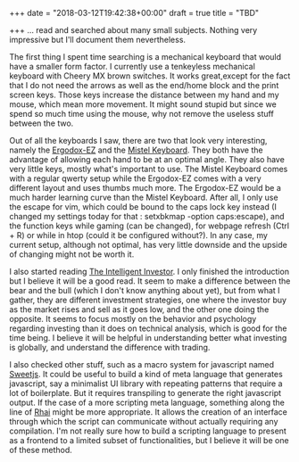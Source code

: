 +++
date = "2018-03-12T19:42:38+00:00"
draft = true
title = "TBD"

+++
... read and searched about many small subjects. Nothing very impressive but I'll document them nevertheless.

The first thing I spent time searching is a mechanical keyboard that would have a smaller form factor. I currently use a tenkeyless mechanical keyboard with Cheery MX brown switches. It works great,except for the fact that I do not need the arrows as well as the end/home block and the print screen keys. Those keys increase the distance between my hand and my mouse, which mean more movement. It might sound stupid but since we spend so much time using the mouse, why not remove the useless stuff between the two. 

Out of all the keyboards I saw, there are two that look very interesting, namely the [Ergodox-EZ](https://ergodox-ez.com/) and the [Mistel Keyboard](http://www.mistelkeyboard.com/keyboards/). They both have the advantage of allowing each hand to be at an optimal angle. They also have very little keys, mostly what's important to use. The Mistel Keyboard comes with a regular qwerty setup while the Ergodox-EZ comes with a very different layout and uses thumbs much more. The Ergodox-EZ would be a much harder learning curve than the Mistel Keyboard. After all, I only use the escape for vim, which could be bound to the caps lock key instead (I changed my settings today for that : setxbkmap -option caps:escape), and the function keys while gaming (can be changed), for webpage refresh (Ctrl + R) or while in htop (could it be configured without?). In any case, my current setup, although not optimal, has very little downside and the upside of changing might not be worth it.

I also started reading [The Intelligent Investor](https://www.amazon.com/Intelligent-Investor-Definitive-Investing-Essentials/dp/0060555661/ref=as_sl_pc_qf_sp_asin_til?tag=grochat-20&linkCode=w00&linkId=1e3e2c9c4983efac6efede93555eb72d&creativeASIN=0060555661). I only finished the introduction but I believe it will be a good read. It seem to make a difference between the bear and the bull (which I don't know anything about yet), but from what I gather, they are different investment strategies, one where the investor buy as the market rises and sell as it goes low, and the other one doing the opposite. It seems to focus mostly on the behavior and psychology regarding investing than it does on technical analysis, which is good for the time being. I believe it will be helpful in understanding better what investing is globally, and understand the difference with trading.

I also checked other stuff, such as a macro system for javascript named [Sweetjs](https://www.sweetjs.org/). It could be useful to build a kind of meta language that generates javascript, say a minimalist UI library with repeating patterns that require a lot of boilerplate. But it requires transpiling to generate the right javascript output. If the case of a more scripting meta language, something along the line of [Rhai](https://github.com/jonathandturner/rhai) might be more appropriate. It allows the creation of an interface through which the script can communicate without actually requiring any compilation. I'm not really sure how to build a scripting language to present as a frontend to a limited subset of functionalities, but I believe it will be one of these method.